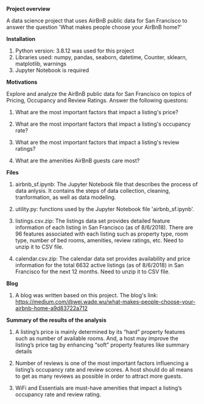 **Project overview**

A data science project that uses AirBnB public data for San Francisco to answer the question 'What makes people choose your AirBnB home?'

**Installation**

1. Python version: 3.8.12 was used for this project
2. Libraries used: numpy, pandas, seaborn, datetime, Counter, sklearn, matplotlib, warnings
3. Jupyter Notebook is required

**Motivations**

Explore and analyze the AirBnB public data for San Francisco on topics of Pricing, Occupancy and Review Ratings. Answer the following questons:

1. What are the most important factors that impact a listing's price?

2. What are the most important factors that impact a listing's occupancy rate?

3. What are the most important factors that impact a listing's review ratings?

4. What are the amenities AirBnB guests care most?

**Files**

1. airbnb_sf.ipynb: The Jupyter Notebook file that describes the process of data anlysis. It contains the steps of data collection, cleaning, tranformation, as well as data modeling.

2. utility.py: functions used by the Jupyter Notebook file 'airbnb_sf.ipynb'.

3. listings.csv.zip: The listings data set provides detailed feature information of each listing in San Francisco (as of 8/6/2018). There are 96 features associated with each listing such as property type, room type, number of bed rooms, amenities, review ratings, etc. Need to unzip it to CSV file.

4. calendar.csv.zip: The calendar data set provides availability and price information for the total 6632 active listings (as of 8/6/2018) in San Francisco for the next 12 months. Need to unzip it to CSV file.

**Blog**

1. A blog was written based on this project. The blog's link: https://medium.com/@wei.wade.wu/what-makes-people-choose-your-airbnb-home-a9d83722a712

**Summary of the results of the analysis**

1. A listing’s price is mainly determined by its “hard” property features such as number of available rooms. And, a host may improve the listing’s price tag by enhancing “soft” property features like summary details

2. Number of reviews is one of the most important factors influencing a listing’s occupancy rate and review scores. A host should do all means to get as many reviews as possible in order to attract more guests.

3. WiFi and Essentials are must-have amenities that impact a listing’s occupancy rate and review rating.
